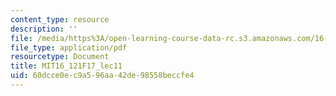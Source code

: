 ```yaml
---
content_type: resource
description: ''
file: /media/https%3A/open-learning-course-data-rc.s3.amazonaws.com/16-121-analytical-subsonic-aerodynamics-fall-2017/60dcce0ec9a596aa42de98558beccfe4_MIT16_121F17_lec11.pdf
file_type: application/pdf
resourcetype: Document
title: MIT16_121F17_lec11
uid: 60dcce0e-c9a5-96aa-42de-98558beccfe4
---
```

